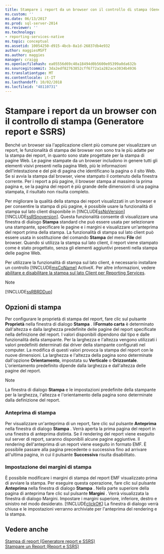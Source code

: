 ```yaml
---
title: Stampare i report da un browser con il controllo di stampa (Generatore report e SSRS) | Microsoft Docs
ms.custom: ''
ms.date: 06/13/2017
ms.prod: sql-server-2014
ms.reviewer: ''
ms.technology:
- reporting-services-native
ms.topic: conceptual
ms.assetid: 10054250-d915-4bcb-8a1d-26837db4e932
author: maggiesMSFT
ms.author: maggies
manager: craigg
ms.openlocfilehash: ea05556d69c40a18494d0b5600e05399a0da632b
ms.sourcegitcommit: 3da2edf82763852cff6772a1a282ace3034b4936
ms.translationtype: MT
ms.contentlocale: it-IT
ms.lasthandoff: 10/02/2018
ms.locfileid: "48110731"
---
```

# <a name="print-reports-from-a-browser-with-the-print-control-report-builder-and-ssrs"></a>Stampare i report da un browser con il controllo di stampa (Generatore report e SSRS)
  Benché un browser sia l'applicazione client più comune per visualizzare un report, le funzionalità di stampa dei browser non sono tra le più adatte per la stampa dei report, in quanto sono state progettate per la stampa di pagine Web. Le pagine stampate da un browser includono in genere tutti gli elementi visivi presenti nella pagina Web, più le informazioni dell'intestazione e del piè di pagina che identificano la pagina o il sito Web. Se si avvia la stampa dal browser, viene stampato il contenuto della finestra corrente. Per i report a più pagine, il browser stampa al massimo la prima pagina e, se la pagina del report è più grande delle dimensioni di una pagina stampata, il risultato non risulta completo.  
  
 Per migliorare la qualità della stampa dei report visualizzati in un browser e per consentire la stampa di più pagine, è possibile usare la funzionalità di stampa sul lato client disponibile in [!INCLUDE[ssNoVersion](../../includes/ssnoversion-md.md)] [!INCLUDE[ssRSnoversion](../../includes/ssrsnoversion-md.md)]. Questa funzionalità consente di visualizzare una finestra di dialogo **Stampa** standard che può essere usata per selezionare una stampante, specificare le pagine e i margini e visualizzare un'anteprima del report prima della stampa. La funzionalità di stampa sul lato client può essere usata in sostituzione del comando **Stampa** del menu **File** del browser. Quando si utilizza la stampa sul lato client, il report viene stampato come è stato progettato, senza gli elementi aggiuntivi presenti nella stampa delle pagine Web.  
  
 Per utilizzare la funzionalità di stampa sul lato client, è necessario installare un controllo [!INCLUDE[msCoName](../../includes/msconame-md.md)] ActiveX. Per altre informazioni, vedere [abilitare e disabilitare la stampa sul lato Client per Reporting Services](../report-server/enable-and-disable-client-side-printing-for-reporting-services.md).  
  
> [!NOTE]  
>  [!INCLUDE[ssRBRDDup](../../includes/ssrbrddup-md.md)]  
  
## <a name="print-options"></a>Opzioni di stampa  
 Per configurare le proprietà di stampa del report, fare clic sul pulsante **Proprietà** nella finestra di dialogo **Stampa** . Il**Formato carta** è determinato dall'altezza e dalla larghezza predefinite delle pagine del report specificate nella definizione del report. I valori disponibili dipendono dal tipo e dalle funzionalità della stampante. Per la larghezza e l'altezza vengono utilizzati i valori predefiniti determinati dai driver della stampante configurati nel computer. La modifica di questi valori provoca la stampa del report con le nuove dimensioni. La larghezza e l'altezza della pagina sono determinate dall'opzione **Orientamento**, impostata su **Verticale** o **Orizzontale**. L'orientamento predefinito dipende dalla larghezza e dall'altezza delle pagine del report.  
  
> [!NOTE]  
>  La finestra di dialogo **Stampa** e le impostazioni predefinite della stampante per la larghezza, l'altezza e l'orientamento della pagina sono determinate dalla definizione del report.  
  
### <a name="print-preview"></a>Anteprima di stampa  
 Per visualizzare un'anteprima di un report, fare clic sul pulsante **Anteprima** nella finestra di dialogo **Stampa** . Verrà aperta la prima pagina del report in una finestra di anteprima distinta. Se il rendering del report viene eseguito sul server di report, saranno disponibili alcune pagine aggiuntive. Il rendering dell'anteprima di un report viene eseguito in formato EMF. È possibile passare alla pagina precedente o successiva fino ad arrivare all'ultima pagina, in cui il pulsante **Successiva** risulta disabilitato.  
  
### <a name="adjusting-print-margins"></a>Impostazione dei margini di stampa  
 È possibile modificare i margini di stampa del report EMF visualizzato prima di avviare la stampa. Per eseguire questa operazione, fare clic sul pulsante **Anteprima** nella finestra di dialogo **Stampa** . Nella parte superiore della pagina di anteprima fare clic sul pulsante **Margini** . Verrà visualizzata la finestra di dialogo Margini. Impostare i margini superiore, inferiore, destro e sinistro nel modo desiderato. [!INCLUDE[clickOK](../../includes/clickok-md.md)] La finestra di dialogo verrà chiusa e le impostazioni verranno archiviate per l'anteprima del rendering e la stampa.  
  
## <a name="see-also"></a>Vedere anche  
 [Stampa di report &#40;Generatore report e SSRS&#41;](print-reports-report-builder-and-ssrs.md)   
 [Stampare un Report &#40;Report e SSRS&#41;](print-a-report-report-builder-and-ssrs.md)  
  
  
